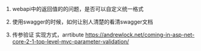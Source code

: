 1. webapi中的返回值的的问题，是否可以自定义统一格式
2. 使用swagger的时候，如何让别人清楚的看清swagger文档

3. 传参验证 实现方式，arrtibute
https://andrewlock.net/coming-in-asp-net-core-2-1-top-level-mvc-parameter-validation/